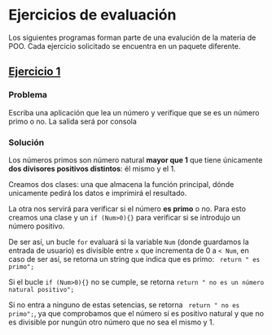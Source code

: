 # Ejercicios de evaluación
Los siguientes programas forman parte de una evalución de la materia de POO. Cada ejercicio solicitado se encuentra en un paquete diferente.
## [Ejercicio 1](https://github.com/Adolfo-Juarez/EjerciciosdeEvaluacion/tree/main/src/Ejercicio1)

### Problema
Escriba una aplicación que lea un número y verifique que se es un número primo o no. La salida será por consola
### Solución
Los números primos son número natural **mayor que 1** que tiene únicamente **dos divisores positivos distintos**: él mismo y el 1.​​ 

Creamos dos clases: una que almacena la función principal, dónde unicamente pedirá los datos e imprimirá el resultado.

La otra nos servirá para verificar si el número **es primo** o no. Para esto creamos una clase y un `if (Num>0){}` para verificar si se introdujo un número positivo.

De ser así, un bucle `for` evaluará si la variable `Num` (donde guardamos la entrada de usuario) es divisible entre `x` que incrementa de 0 a `< Num`, en caso de ser así, se retorna un string que indica que es primo:
` return " es primo";`

Si el bucle `if (Num>0){}` no se cumple, se retorna `return " no es un número natural positivo";` 

Si no entra a ninguno de estas setencias, se retorna ` return " no es primo";`, ya que comprobamos que el número sí es positivo natural y que no es divisible por nungún otro número que no sea el mismo y 1.

